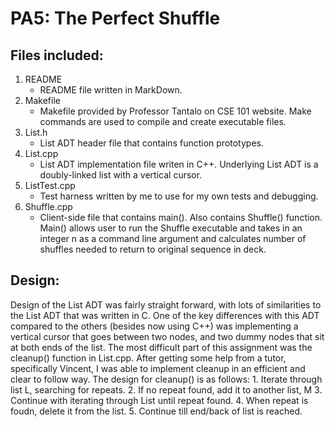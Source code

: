 # PA5: The Perfect Shuffle

## Files included:

1. README
    - README file written in MarkDown.
2. Makefile
    - Makefile provided by Professor Tantalo on CSE 101 website. Make commands
    are used to compile and create executable files.
3. List.h
    - List ADT header file that contains function prototypes.
4. List.cpp
    - List ADT implementation file writen in C++. Underlying List ADT is a doubly-linked list
    with a vertical cursor.
5. ListTest.cpp
    - Test harness written by me to use for my own tests and debugging.
6. Shuffle.cpp
    - Client-side file that contains main(). Also contains Shuffle() function. Main() allows user to
    run the Shuffle executable and takes in an integer n as a command line argument and calculates number
    of shuffles needed to return to original sequence in deck.


## Design:
Design of the List ADT was fairly straight forward, with lots of similarities to the List ADT that was written
in C. One of the key differences with this ADT compared to the others (besides now using C++) was implementing
a vertical cursor that goes between two nodes, and two dummy nodes that sit at both ends of the list. The most
difficult part of this assignment was the cleanup() function in List.cpp. After getting some help from a tutor,
specifically Vincent, I was able to implement cleanup in an efficient and clear to follow way. The design for
cleanup() is as follows:
    1. Iterate through list L, searching for repeats.
    2. If no repeat found, add it to another list, M
    3. Continue with iterating through List until repeat found.
    4. When repeat is foudn, delete it from the list.
    5. Continue till end/back of list is reached.
